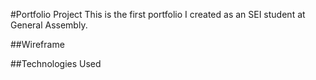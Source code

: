 #Portfolio Project
This is the first portfolio I created as an SEI student at General Assembly.

##Wireframe

##Technologies Used

